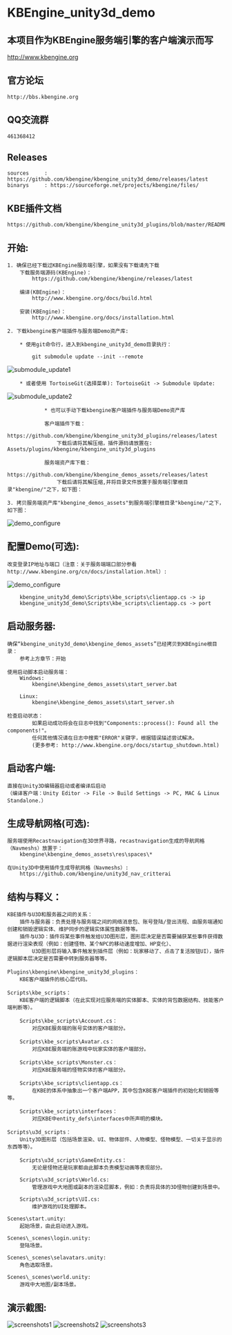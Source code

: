 KBEngine_unity3d_demo
=============

## 本项目作为KBEngine服务端引擎的客户端演示而写

http://www.kbengine.org

## 官方论坛

	http://bbs.kbengine.org


## QQ交流群

	461368412


## Releases

	sources		: https://github.com/kbengine/kbengine_unity3d_demo/releases/latest
	binarys		: https://sourceforge.net/projects/kbengine/files/


## KBE插件文档

	https://github.com/kbengine/kbengine_unity3d_plugins/blob/master/README.md


## 开始:
	1. 确保已经下载过KBEngine服务端引擎，如果没有下载请先下载
		下载服务端源码(KBEngine)：
			https://github.com/kbengine/kbengine/releases/latest

		编译(KBEngine)：
			http://www.kbengine.org/docs/build.html

		安装(KBEngine)：
			http://www.kbengine.org/docs/installation.html

	2. 下载kbengine客户端插件与服务端Demo资产库:

	    * 使用git命令行，进入到kbengine_unity3d_demo目录执行：

	        git submodule update --init --remote
![submodule_update1](http://www.kbengine.org/assets/img/screenshots/gitbash_submodule.png)

		* 或者使用 TortoiseGit(选择菜单): TortoiseGit -> Submodule Update:
![submodule_update2](http://www.kbengine.org/assets/img/screenshots/unity3d_plugins_submodule_update.jpg)

                * 也可以手动下载kbengine客户端插件与服务端Demo资产库

		        客户端插件下载：
		            https://github.com/kbengine/kbengine_unity3d_plugins/releases/latest
		            下载后请将其解压缩，插件源码请放置在: Assets/plugins/kbengine/kbengine_unity3d_plugins

		        服务端资产库下载：
		            https://github.com/kbengine/kbengine_demos_assets/releases/latest
		            下载后请将其解压缩,并将目录文件放置于服务端引擎根目录"kbengine/"之下，如下图：

	3. 拷贝服务端资产库"kbengine_demos_assets"到服务端引擎根目录"kbengine/"之下，如下图：
![demo_configure](http://www.kbengine.org/assets/img/screenshots/demo_copy_kbengine.jpg)


## 配置Demo(可选):

	改变登录IP地址与端口（注意：关于服务端端口部分参看http://www.kbengine.org/cn/docs/installation.html）:
![demo_configure](http://www.kbengine.org/assets/img/screenshots/demo_configure.jpg)

		kbengine_unity3d_demo\Scripts\kbe_scripts\clientapp.cs -> ip
		kbengine_unity3d_demo\Scripts\kbe_scripts\clientapp.cs -> port


## 启动服务器:

	确保“kbengine_unity3d_demo\kbengine_demos_assets”已经拷贝到KBEngine根目录：
		参考上方章节：开始

	使用启动脚本启动服务端：
		Windows:
			kbengine\kbengine_demos_assets\start_server.bat

		Linux:
			kbengine\kbengine_demos_assets\start_server.sh

	检查启动状态：
			如果启动成功将会在日志中找到"Components::process(): Found all the components!"。
			任何其他情况请在日志中搜索"ERROR"关键字，根据错误描述尝试解决。
			(更多参考: http://www.kbengine.org/docs/startup_shutdown.html)


## 启动客户端:

	直接在Unity3D编辑器启动或者编译后启动
	（编译客户端：Unity Editor -> File -> Build Settings -> PC, MAC & Linux Standalone.）


## 生成导航网格(可选):
	
	服务端使用Recastnavigation在3D世界寻路，recastnavigation生成的导航网格（Navmeshs）放置于：
		kbengine\kbengine_demos_assets\res\spaces\*

	在Unity3D中使用插件生成导航网格（Navmeshs）:
		https://github.com/kbengine/unity3d_nav_critterai


## 结构与释义：

	KBE插件与U3D和服务器之间的关系：
		插件与服务器：负责处理与服务端之间的网络消息包、账号登陆/登出流程、由服务端通知创建和销毁逻辑实体、维护同步的逻辑实体属性数据等等。
		插件与U3D：插件将某些事件触发给U3D图形层，图形层决定是否需要捕获某些事件获得数据进行渲染表现（例如：创建怪物、某个NPC的移动速度增加、HP变化）、
			U3D图形层将输入事件触发到插件层（例如：玩家移动了、点击了复活按钮UI），插件逻辑脚本层决定是否需要中转到服务器等等。

	Plugins\kbengine\kbengine_unity3d_plugins：
		KBE客户端插件的核心层代码。

	Scripts\kbe_scripts：
		KBE客户端的逻辑脚本（在此实现对应服务端的实体脚本、实体的背包数据结构、技能客户端判断等）。

		Scripts\kbe_scripts\Account.cs：
			对应KBE服务端的账号实体的客户端部分。

		Scripts\kbe_scripts\Avatar.cs：
			对应KBE服务端的账游戏中玩家实体的客户端部分。

		Scripts\kbe_scripts\Monster.cs：
			对应KBE服务端的怪物实体的客户端部分。

		Scripts\kbe_scripts\clientapp.cs：
			在KBE的体系中抽象出一个客户端APP，其中包含KBE客户端插件的初始化和销毁等等。

		Scripts\kbe_scripts\interfaces：
			对应KBE中entity_defs\interfaces中所声明的模块。

	Scripts\u3d_scripts：
		Unity3D图形层（包括场景渲染、UI、物体部件、人物模型、怪物模型、一切关于显示的东西等等）。

		Scripts\u3d_scripts\GameEntity.cs：
			无论是怪物还是玩家都由此脚本负责模型动画等表现部分。

		Scripts\u3d_scripts\World.cs:
			管理游戏中大地图或副本的渲染层脚本，例如：负责将具体的3D怪物创建到场景中。

		Scripts\u3d_scripts\UI.cs:
			维护游戏的UI处理脚本。

	Scenes\start.unity:
		起始场景，由此启动进入游戏。

	Scenes\_scenes\login.unity:
		登陆场景。

	Scenes\_scenes\selavatars.unity:
		角色选取场景。

	Scenes\_scenes\world.unity:
		游戏中大地图/副本场景。

## 演示截图:

![screenshots1](http://www.kbengine.org/assets/img/screenshots/unity3d_demo9.jpg)
![screenshots2](http://www.kbengine.org/assets/img/screenshots/unity3d_demo10.jpg)
![screenshots3](http://www.kbengine.org/assets/img/screenshots/unity3d_demo11.jpg)
